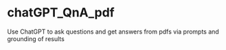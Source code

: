 # chatGPT_QnA_pdf
Use ChatGPT to ask questions and get answers from pdfs via prompts and grounding of results
